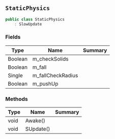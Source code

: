 ## `StaticPhysics`

```csharp
public class StaticPhysics
    : SlowUpdate
```

### Fields

| Type | Name | Summary | 
| --- | --- | --- | 
| Boolean | m_checkSolids |  | 
| Boolean | m_fall |  | 
| Single | m_fallCheckRadius |  | 
| Boolean | m_pushUp |  | 


### Methods

| Type | Name | Summary | 
| --- | --- | --- | 
| void | Awake() |  | 
| void | SUpdate() |  | 


